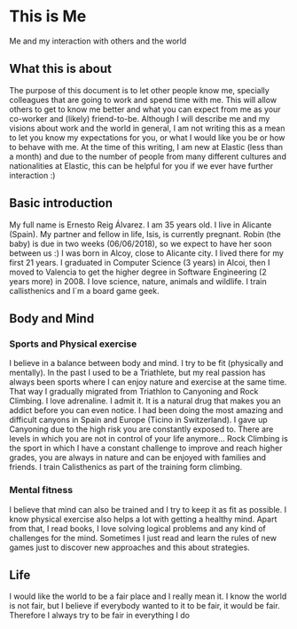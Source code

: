 # This is Me
Me and my interaction with others and the world

## What this is about
The purpose of this document is to let other people know me, specially colleagues that are going to work and spend time with me.
This will allow others to get to know me better and what you can expect from me as your co-worker and (likely) friend-to-be.
Although I will describe me and my visions about work and the world in general, I am not writing this as a mean to let you know my expectations for you, or what I would like you be or how to behave with me.
At the time of this writing, I am new at Elastic (less than a month) and due to the number of people from many different cultures and nationalities at Elastic, this can be helpful for you if we ever have further interaction :)

## Basic introduction
My full name is Ernesto Reig Álvarez. I am 35 years old. I live in Alicante (Spain). My partner and fellow in life, Isis, is currently pregnant. Robin (the baby) is due in two weeks (06/06/2018), so we expect to have her soon between us :)
I was born in Alcoy, close to Alicante city. I lived there for my first 21 years. I graduated in Computer Science (3 years) in Alcoi, then I moved to Valencia to get the higher degree in Software Engineering (2 years more) in 2008.
I love science, nature, animals and wildlife. I train callisthenics and I´m a board game geek.

## Body and Mind
### Sports and Physical exercise
I believe in a balance between body and mind. I try to be fit (physically and mentally). In the past I used to be a Triathlete, but my real passion has always been sports where I can enjoy nature and exercise at the same time. That way I gradually migrated from Triathlon to Canyoning and Rock Climbing. I love adrenaline. I admit it. It is a natural drug that makes you an addict before you can even notice. I had been doing the most amazing and difficult canyons in Spain and Europe (Ticino in Switzerland). I gave up Canyoning due to the high risk you are constantly exposed to. There are levels in which you are not in control of your life anymore... Rock Climbing is the sport in which I have a constant challenge to improve and reach higher grades, you are always in nature and can be enjoyed with families and friends. I train Calisthenics as part of the training form climbing.

### Mental fitness
I believe that mind can also be trained and I try to keep it as fit as possible. I know physical exercise also helps a lot with getting a healthy mind. Apart from that, I read books, I love solving logical problems and any kind of challenges for the mind. Sometimes I just read and learn the rules of new games just to discover new approaches and this about strategies.

## Life
I would like the world to be a fair place and I really mean it. I know the world is not fair, but I believe if everybody wanted to it to be fair, it would be fair. Therefore I always try to be fair in everything I do
